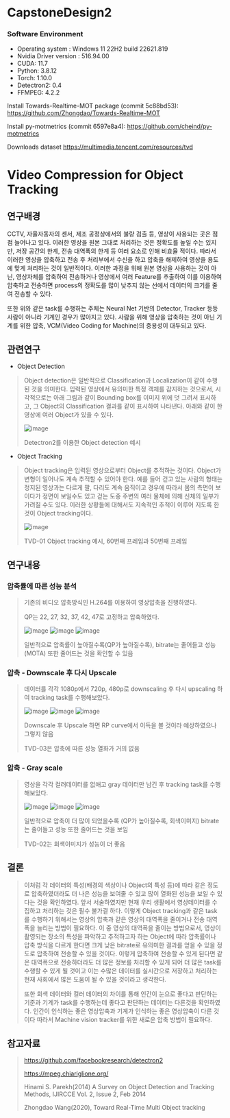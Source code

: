 # CapstoneDesign2

### Software Environment

* Operating system : Windows 11 22H2 build 22621.819
* Nvidia Driver version : 516.94.00
* CUDA: 11.7
* Python: 3.8.12
* Torch: 1.10.0
* Detectron2: 0.4
* FFMPEG: 4.2.2

Install Towards-Realtime-MOT package (commit 5c88bd53):
  https://github.com/Zhongdao/Towards-Realtime-MOT

Install py-motmetrics (commit 6597e8a4):
  https://github.com/cheind/py-motmetrics
  
Downloads dataset
  https://multimedia.tencent.com/resources/tvd

# Video Compression for Object Tracking

## 연구배경

  CCTV, 자율자동자의 센서, 제조 공정상에서의 불량 검출 등, 영상이 사용되는 곳은 점점 늘어나고 있다. 이러한 영상을 원본 그대로 처리하는 것은 정확도를 높일 수는 있지만, 저장 공간의 한계, 전송 대역폭의 한계 등 여러 요소로 인해 비효율 적이다. 따라서 이러한 영상을 압축하고 전송 후 처리부에서 수신을 하고 압축을 해제하여 영상을 용도에 맞게 처리하는 것이 일반적이다.
이러한 과정을 위해 원본 영상을 사용하는 것이 아닌, 영상자체를 압축하여 전송하거나 영상에서 여러 Feature를 추출하여 이를 이용하여 압축하고 전송하면 process의 정확도를 많이 낮추지 않는 선에서 데이터의 크기를 줄여 전송할 수 있다.

  또한 위와 같은 task를 수행하는 주체는 Neural Net 기반의 Detector, Tracker 등등 사람이 아니라 기계인 경우가 많아지고 있다. 사람을 위해 영상을 압축하는 것이 아닌 기계를 위한 압축, VCM(Video Coding for Machine)의 중용성이 대두되고 있다.


## 관련연구

* Object Detection
>
> Object detection은 일반적으로 Classification과 Localization이 같이 수행된 것을 의미한다. 입력된 영상에서 유의미한 특정 객체를 감지하는 것으로서, 시각적으로는 아래 그림과 같이 Bounding box를 이미지 위에 덧 그려서 표시하고, 그 Object의 Classification 결과를 같이 표시하여 나타낸다. 아래와 같이 한 영상에 여러 Object가 있을 수 있다.
> 
> ![image](https://user-images.githubusercontent.com/112960519/205511072-884f4c80-0f66-4fa4-ba44-6e856163da4e.png)
> 
> Detectron2를 이용한 Object detection 예시
>
>

* Object Tracking
>
> Object tracking은 입력된 영상으로부터 Object를 추적하는 것이다. Object가 변형이 일어나도 계속 추적할 수 있어야 한다. 예를 들어 걷고 있는 사람의 형태는 정지된 영상과는 다르게 팔, 다리도 계속 움직이고 경우에 따라서 몸의 측면이 보이다가 정면이 보일수도 있고 걷는 도중 주변의 여러 물체에 의해 신체의 일부가 가려질 수도 있다. 이러한 상황들에 대해서도 지속적인 추적이 이루어 지도록 한 것이 Object tracking이다. 
> 
> ![image](https://user-images.githubusercontent.com/112960519/205511213-0a77780b-1d83-455c-bb28-8d152750f64a.png) 
> 
> TVD-01 Object tracking 예시, 60번째 프레임과 50번째 프레임


## 연구내용

### 압축률에 따른 성능 분석
> 
> 기존의 비디오 압축방식인 H.264를 이용하여 영상압축을 진행하였다.
>
> QP는 22, 27, 32, 37, 42, 47로 고정하고 압축하였다.
>
> ![image](https://user-images.githubusercontent.com/112960519/205514085-8becf351-bf28-4037-9bfa-e3de37ec0202.png)
> ![image](https://user-images.githubusercontent.com/112960519/205514087-a6ff1b87-8925-4386-b0a9-a6c35ec74fd6.png)
> ![image](https://user-images.githubusercontent.com/112960519/205514089-2a62358d-6642-454c-aeef-bab8b93ba29d.png)
>
> 일반적으로 압축률이 높아질수록(QP가 높아질수록), bitrate는 줄어들고 성능(MOTA) 또한 줄어드는 것을 확인할 수 있음


### 압축 - Downscale 후 다시 Upscale
> 
> 데이터를 각각 1080p에서 720p, 480p로 downscaling 후 다시 upscaling 하여 tracking task를 수행해보았다.
>
> ![image](https://user-images.githubusercontent.com/112960519/205514169-e4bc1d34-acb0-4369-ae25-5eafc5b576ba.png)
> ![image](https://user-images.githubusercontent.com/112960519/205514174-7ce005d6-e0c8-4c8f-81e8-6973af13d60c.png)
> ![image](https://user-images.githubusercontent.com/112960519/205514180-50fb1781-6715-44ad-8d57-f710e4daf745.png)
>
> Downscale 후 Upscale 하면 RP curve에서 이득을 볼 것이라 예상하였으나 그렇지 않음
> 
> TVD-03은 압축에 따른 성능 열화가 거의 없음


### 압축 - Gray scale
> 
> 영상을 각각 컬러데이터를 없애고 gray 데이터만 남긴 후 tracking task를 수행해보았다.
>
> ![image](https://user-images.githubusercontent.com/112960519/205514213-d110265d-d47c-49a0-87ac-3158a5ff996d.png)
> ![image](https://user-images.githubusercontent.com/112960519/205514215-ea493057-a0ca-4351-9cd2-51d93f7207e9.png)
> ![image](https://user-images.githubusercontent.com/112960519/205514218-cb81086c-f3e2-4061-9d56-80759e3a3f22.png)
>
> 일반적으로 압축이 더 많이 되었을수록 (QP가 높아질수록, 회색이미지) bitrate는 줄어들고 성능 또한 줄어드는 것을 보임
>
> TVD-02는 회색이미지가 성능이 더 좋음



## 결론

> 이처럼 각 데이터의 특성(배경의 색상이나 Object의 특성 등)에 따라 같은 정도로 압축하였더라도 더 나은 성능을 보여줄 수 있고 많이 열화된 성능을 보일 수 있다는 것을 확인하였다. 앞서 서술하였지만 현재 우리 생활에서 영상데이터를 수집하고 처리하는 것은 필수 불가결 하다. 이렇게 Object tracking과 같은 task를 수행하기 위해서는 영상의 압축과 같은 영상의 대역폭을 줄이거나 전송 대역폭을 늘리는 방법이 필요하다. 이 중 영상의 대역폭을 줄이는 방법으로서, 영상이 촬영되는 장소의 특성을 파악하고 추적하고자 하는 Object에 따라 압축률이나 압축 방식을 다르게 한다면 크게 낮은 bitrate로 유의미한 결과를 얻을 수 있을 정도로 압축하여 전송할 수 있을 것이다. 이렇게 압축하여 전송할 수 있게 된다면 같은 대역폭으로 전송하더라도 더 많은 정보를 처리할 수 있게 되어 더 많은 task를 수행할 수 있게 될 것이고 이는 수많은 데이터를 실시간으로 저장하고 처리하는 현재 사회에서 많은 도움이 될 수 있을 것이라고 생각한다.
>
> 또한 회색 데이터와 컬러 데이터의 차이를 통해 인간이 눈으로 좋다고 판단하는 기준과 기계가 task를 수행하는데 좋다고 판단하는 데이터는 다른것을 확인하였다. 인간이 인식하는 좋은 영상압축과 기계가 인식하는 좋은 영상압축이 다른 것이다 따라서 Machine vision tracker를 위한 새로운 압축 방법이 필요하다.


## 참고자료

> https://github.com/facebookresearch/detectron2
>
> https://mpeg.chiariglione.org/
>
> Hinami S. Parekh(2014) A Survey on Object Detection and Tracking Methods, IJIRCCE Vol. 2, Issue 2, Feb 2014
>
> Zhongdao Wang(2020), Toward Real-Time Multi Object tracking
